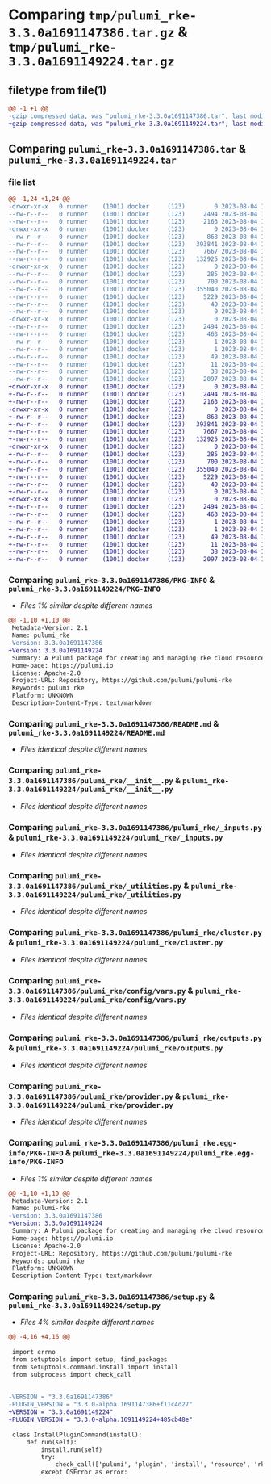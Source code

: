 # Comparing `tmp/pulumi_rke-3.3.0a1691147386.tar.gz` & `tmp/pulumi_rke-3.3.0a1691149224.tar.gz`

## filetype from file(1)

```diff
@@ -1 +1 @@
-gzip compressed data, was "pulumi_rke-3.3.0a1691147386.tar", last modified: Fri Aug  4 11:14:56 2023, max compression
+gzip compressed data, was "pulumi_rke-3.3.0a1691149224.tar", last modified: Fri Aug  4 11:45:21 2023, max compression
```

## Comparing `pulumi_rke-3.3.0a1691147386.tar` & `pulumi_rke-3.3.0a1691149224.tar`

### file list

```diff
@@ -1,24 +1,24 @@
-drwxr-xr-x   0 runner    (1001) docker     (123)        0 2023-08-04 11:14:56.258233 pulumi_rke-3.3.0a1691147386/
--rw-r--r--   0 runner    (1001) docker     (123)     2494 2023-08-04 11:14:56.258233 pulumi_rke-3.3.0a1691147386/PKG-INFO
--rw-r--r--   0 runner    (1001) docker     (123)     2163 2023-08-04 11:14:55.000000 pulumi_rke-3.3.0a1691147386/README.md
-drwxr-xr-x   0 runner    (1001) docker     (123)        0 2023-08-04 11:14:56.258233 pulumi_rke-3.3.0a1691147386/pulumi_rke/
--rw-r--r--   0 runner    (1001) docker     (123)      868 2023-08-04 11:14:55.000000 pulumi_rke-3.3.0a1691147386/pulumi_rke/__init__.py
--rw-r--r--   0 runner    (1001) docker     (123)   393841 2023-08-04 11:14:55.000000 pulumi_rke-3.3.0a1691147386/pulumi_rke/_inputs.py
--rw-r--r--   0 runner    (1001) docker     (123)     7667 2023-08-04 11:14:55.000000 pulumi_rke-3.3.0a1691147386/pulumi_rke/_utilities.py
--rw-r--r--   0 runner    (1001) docker     (123)   132925 2023-08-04 11:14:55.000000 pulumi_rke-3.3.0a1691147386/pulumi_rke/cluster.py
-drwxr-xr-x   0 runner    (1001) docker     (123)        0 2023-08-04 11:14:56.258233 pulumi_rke-3.3.0a1691147386/pulumi_rke/config/
--rw-r--r--   0 runner    (1001) docker     (123)      285 2023-08-04 11:14:55.000000 pulumi_rke-3.3.0a1691147386/pulumi_rke/config/__init__.py
--rw-r--r--   0 runner    (1001) docker     (123)      700 2023-08-04 11:14:55.000000 pulumi_rke-3.3.0a1691147386/pulumi_rke/config/vars.py
--rw-r--r--   0 runner    (1001) docker     (123)   355040 2023-08-04 11:14:55.000000 pulumi_rke-3.3.0a1691147386/pulumi_rke/outputs.py
--rw-r--r--   0 runner    (1001) docker     (123)     5229 2023-08-04 11:14:55.000000 pulumi_rke-3.3.0a1691147386/pulumi_rke/provider.py
--rw-r--r--   0 runner    (1001) docker     (123)       40 2023-08-04 11:14:55.000000 pulumi_rke-3.3.0a1691147386/pulumi_rke/pulumi-plugin.json
--rw-r--r--   0 runner    (1001) docker     (123)        0 2023-08-04 11:14:55.000000 pulumi_rke-3.3.0a1691147386/pulumi_rke/py.typed
-drwxr-xr-x   0 runner    (1001) docker     (123)        0 2023-08-04 11:14:56.258233 pulumi_rke-3.3.0a1691147386/pulumi_rke.egg-info/
--rw-r--r--   0 runner    (1001) docker     (123)     2494 2023-08-04 11:14:56.000000 pulumi_rke-3.3.0a1691147386/pulumi_rke.egg-info/PKG-INFO
--rw-r--r--   0 runner    (1001) docker     (123)      463 2023-08-04 11:14:56.000000 pulumi_rke-3.3.0a1691147386/pulumi_rke.egg-info/SOURCES.txt
--rw-r--r--   0 runner    (1001) docker     (123)        1 2023-08-04 11:14:56.000000 pulumi_rke-3.3.0a1691147386/pulumi_rke.egg-info/dependency_links.txt
--rw-r--r--   0 runner    (1001) docker     (123)        1 2023-08-04 11:14:56.000000 pulumi_rke-3.3.0a1691147386/pulumi_rke.egg-info/not-zip-safe
--rw-r--r--   0 runner    (1001) docker     (123)       49 2023-08-04 11:14:56.000000 pulumi_rke-3.3.0a1691147386/pulumi_rke.egg-info/requires.txt
--rw-r--r--   0 runner    (1001) docker     (123)       11 2023-08-04 11:14:56.000000 pulumi_rke-3.3.0a1691147386/pulumi_rke.egg-info/top_level.txt
--rw-r--r--   0 runner    (1001) docker     (123)       38 2023-08-04 11:14:56.258233 pulumi_rke-3.3.0a1691147386/setup.cfg
--rw-r--r--   0 runner    (1001) docker     (123)     2097 2023-08-04 11:14:55.000000 pulumi_rke-3.3.0a1691147386/setup.py
+drwxr-xr-x   0 runner    (1001) docker     (123)        0 2023-08-04 11:45:21.966719 pulumi_rke-3.3.0a1691149224/
+-rw-r--r--   0 runner    (1001) docker     (123)     2494 2023-08-04 11:45:21.966719 pulumi_rke-3.3.0a1691149224/PKG-INFO
+-rw-r--r--   0 runner    (1001) docker     (123)     2163 2023-08-04 11:45:21.000000 pulumi_rke-3.3.0a1691149224/README.md
+drwxr-xr-x   0 runner    (1001) docker     (123)        0 2023-08-04 11:45:21.966719 pulumi_rke-3.3.0a1691149224/pulumi_rke/
+-rw-r--r--   0 runner    (1001) docker     (123)      868 2023-08-04 11:45:21.000000 pulumi_rke-3.3.0a1691149224/pulumi_rke/__init__.py
+-rw-r--r--   0 runner    (1001) docker     (123)   393841 2023-08-04 11:45:21.000000 pulumi_rke-3.3.0a1691149224/pulumi_rke/_inputs.py
+-rw-r--r--   0 runner    (1001) docker     (123)     7667 2023-08-04 11:45:21.000000 pulumi_rke-3.3.0a1691149224/pulumi_rke/_utilities.py
+-rw-r--r--   0 runner    (1001) docker     (123)   132925 2023-08-04 11:45:21.000000 pulumi_rke-3.3.0a1691149224/pulumi_rke/cluster.py
+drwxr-xr-x   0 runner    (1001) docker     (123)        0 2023-08-04 11:45:21.966719 pulumi_rke-3.3.0a1691149224/pulumi_rke/config/
+-rw-r--r--   0 runner    (1001) docker     (123)      285 2023-08-04 11:45:21.000000 pulumi_rke-3.3.0a1691149224/pulumi_rke/config/__init__.py
+-rw-r--r--   0 runner    (1001) docker     (123)      700 2023-08-04 11:45:21.000000 pulumi_rke-3.3.0a1691149224/pulumi_rke/config/vars.py
+-rw-r--r--   0 runner    (1001) docker     (123)   355040 2023-08-04 11:45:21.000000 pulumi_rke-3.3.0a1691149224/pulumi_rke/outputs.py
+-rw-r--r--   0 runner    (1001) docker     (123)     5229 2023-08-04 11:45:21.000000 pulumi_rke-3.3.0a1691149224/pulumi_rke/provider.py
+-rw-r--r--   0 runner    (1001) docker     (123)       40 2023-08-04 11:45:21.000000 pulumi_rke-3.3.0a1691149224/pulumi_rke/pulumi-plugin.json
+-rw-r--r--   0 runner    (1001) docker     (123)        0 2023-08-04 11:45:21.000000 pulumi_rke-3.3.0a1691149224/pulumi_rke/py.typed
+drwxr-xr-x   0 runner    (1001) docker     (123)        0 2023-08-04 11:45:21.966719 pulumi_rke-3.3.0a1691149224/pulumi_rke.egg-info/
+-rw-r--r--   0 runner    (1001) docker     (123)     2494 2023-08-04 11:45:21.000000 pulumi_rke-3.3.0a1691149224/pulumi_rke.egg-info/PKG-INFO
+-rw-r--r--   0 runner    (1001) docker     (123)      463 2023-08-04 11:45:21.000000 pulumi_rke-3.3.0a1691149224/pulumi_rke.egg-info/SOURCES.txt
+-rw-r--r--   0 runner    (1001) docker     (123)        1 2023-08-04 11:45:21.000000 pulumi_rke-3.3.0a1691149224/pulumi_rke.egg-info/dependency_links.txt
+-rw-r--r--   0 runner    (1001) docker     (123)        1 2023-08-04 11:45:21.000000 pulumi_rke-3.3.0a1691149224/pulumi_rke.egg-info/not-zip-safe
+-rw-r--r--   0 runner    (1001) docker     (123)       49 2023-08-04 11:45:21.000000 pulumi_rke-3.3.0a1691149224/pulumi_rke.egg-info/requires.txt
+-rw-r--r--   0 runner    (1001) docker     (123)       11 2023-08-04 11:45:21.000000 pulumi_rke-3.3.0a1691149224/pulumi_rke.egg-info/top_level.txt
+-rw-r--r--   0 runner    (1001) docker     (123)       38 2023-08-04 11:45:21.966719 pulumi_rke-3.3.0a1691149224/setup.cfg
+-rw-r--r--   0 runner    (1001) docker     (123)     2097 2023-08-04 11:45:21.000000 pulumi_rke-3.3.0a1691149224/setup.py
```

### Comparing `pulumi_rke-3.3.0a1691147386/PKG-INFO` & `pulumi_rke-3.3.0a1691149224/PKG-INFO`

 * *Files 1% similar despite different names*

```diff
@@ -1,10 +1,10 @@
 Metadata-Version: 2.1
 Name: pulumi_rke
-Version: 3.3.0a1691147386
+Version: 3.3.0a1691149224
 Summary: A Pulumi package for creating and managing rke cloud resources.
 Home-page: https://pulumi.io
 License: Apache-2.0
 Project-URL: Repository, https://github.com/pulumi/pulumi-rke
 Keywords: pulumi rke
 Platform: UNKNOWN
 Description-Content-Type: text/markdown
```

### Comparing `pulumi_rke-3.3.0a1691147386/README.md` & `pulumi_rke-3.3.0a1691149224/README.md`

 * *Files identical despite different names*

### Comparing `pulumi_rke-3.3.0a1691147386/pulumi_rke/__init__.py` & `pulumi_rke-3.3.0a1691149224/pulumi_rke/__init__.py`

 * *Files identical despite different names*

### Comparing `pulumi_rke-3.3.0a1691147386/pulumi_rke/_inputs.py` & `pulumi_rke-3.3.0a1691149224/pulumi_rke/_inputs.py`

 * *Files identical despite different names*

### Comparing `pulumi_rke-3.3.0a1691147386/pulumi_rke/_utilities.py` & `pulumi_rke-3.3.0a1691149224/pulumi_rke/_utilities.py`

 * *Files identical despite different names*

### Comparing `pulumi_rke-3.3.0a1691147386/pulumi_rke/cluster.py` & `pulumi_rke-3.3.0a1691149224/pulumi_rke/cluster.py`

 * *Files identical despite different names*

### Comparing `pulumi_rke-3.3.0a1691147386/pulumi_rke/config/vars.py` & `pulumi_rke-3.3.0a1691149224/pulumi_rke/config/vars.py`

 * *Files identical despite different names*

### Comparing `pulumi_rke-3.3.0a1691147386/pulumi_rke/outputs.py` & `pulumi_rke-3.3.0a1691149224/pulumi_rke/outputs.py`

 * *Files identical despite different names*

### Comparing `pulumi_rke-3.3.0a1691147386/pulumi_rke/provider.py` & `pulumi_rke-3.3.0a1691149224/pulumi_rke/provider.py`

 * *Files identical despite different names*

### Comparing `pulumi_rke-3.3.0a1691147386/pulumi_rke.egg-info/PKG-INFO` & `pulumi_rke-3.3.0a1691149224/pulumi_rke.egg-info/PKG-INFO`

 * *Files 1% similar despite different names*

```diff
@@ -1,10 +1,10 @@
 Metadata-Version: 2.1
 Name: pulumi-rke
-Version: 3.3.0a1691147386
+Version: 3.3.0a1691149224
 Summary: A Pulumi package for creating and managing rke cloud resources.
 Home-page: https://pulumi.io
 License: Apache-2.0
 Project-URL: Repository, https://github.com/pulumi/pulumi-rke
 Keywords: pulumi rke
 Platform: UNKNOWN
 Description-Content-Type: text/markdown
```

### Comparing `pulumi_rke-3.3.0a1691147386/setup.py` & `pulumi_rke-3.3.0a1691149224/setup.py`

 * *Files 4% similar despite different names*

```diff
@@ -4,16 +4,16 @@
 
 import errno
 from setuptools import setup, find_packages
 from setuptools.command.install import install
 from subprocess import check_call
 
 
-VERSION = "3.3.0a1691147386"
-PLUGIN_VERSION = "3.3.0-alpha.1691147386+f11c4d27"
+VERSION = "3.3.0a1691149224"
+PLUGIN_VERSION = "3.3.0-alpha.1691149224+485cb48e"
 
 class InstallPluginCommand(install):
     def run(self):
         install.run(self)
         try:
             check_call(['pulumi', 'plugin', 'install', 'resource', 'rke', PLUGIN_VERSION])
         except OSError as error:
```

